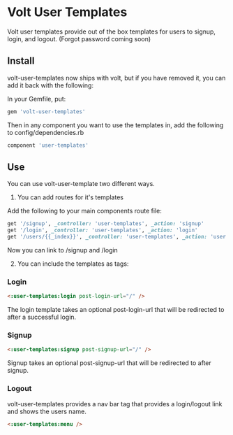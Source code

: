# Volt User Templates

Volt user templates provide out of the box templates for users to signup, login, and logout.  (Forgot password coming soon)

## Install

volt-user-templates now ships with volt, but if you have removed it, you can add it back with the following:

In your Gemfile, put:

```ruby
gem 'volt-user-templates'
```

Then in any component you want to use the templates in, add the following to config/dependencies.rb

```ruby
component 'user-templates'
```

## Use

You can use volt-user-template two different ways.

1) You can add routes for it's templates

Add the following to your main components route file:

```ruby
get '/signup', _controller: 'user-templates', _action: 'signup'
get '/login', _controller: 'user-templates', _action: 'login'
get '/users/{{_index}}', _controller: 'user-templates', _action: 'user'
```

Now you can link to /signup and /login

2) You can include the templates as tags:

### Login

```html
<:user-templates:login post-login-url="/" />
```

The login template takes an optional post-login-url that will be redirected to after a successful login.

### Signup

```html
<:user-templates:signup post-signup-url="/" />
```

Signup takes an optional post-signup-url that will be redirected to after signup.

### Logout

volt-user-templates provides a nav bar tag that provides a login/logout link and shows the users name.

```html
<:user-templates:menu />
```